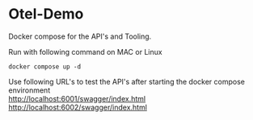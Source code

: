 # Otel-Demo

Docker compose for the API's and Tooling.

Run with following command on MAC or Linux

```
docker compose up -d
```


Use following URL's to test the API's after starting the docker compose environment  
[http://localhost:6001/swagger/index.html](http://localhost:6001/swagger/index.html)  
[http://localhost:6002/swagger/index.html](http://localhost:6002/swagger/index.html)
